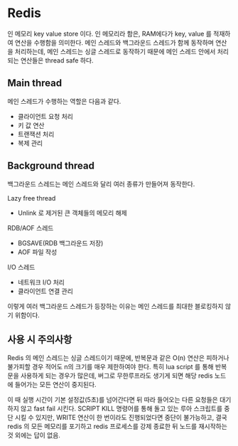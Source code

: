 # Redis

인 메모리 key value store 이다. 인 메모리라 함은, RAM에다가 key, value 를 적재하여 연산을 수행함을 의미한다.
메인 스레드와 백그라운드 스레드가 함께 동작하며 연산을 처리하는데, 메인 스레드는 싱글 스레드로 동작하기 때문에
메인 스레드 안에서 처리되는 연산들은 thread safe 하다.


## Main thread

메인 스레드가 수행하는 역할은 다음과 같다.
 
- 클라이언트 요청 처리
- 키 값 연산
- 트랜잭션 처리
- 복제 관리

## Background thread

백그라운드 스레드는 메인 스레드와 달리 여러 종류가 만들어져 동작한다.

Lazy free thread
- Unlink 로 제거된 큰 객체들의 메모리 해제

RDB/AOF 스레드
- BGSAVE(RDB 백그라운드 저장)
- AOF 파일 작성

I/O 스레드
- 네트워크 I/O 처리
- 클라이언트 연결 관리

이렇게 여러 백그라운드 스레드가 등장하는 이유는 메인 스레드를 최대한 블로킹하지 않기 위함이다.


## 사용 시 주의사항

Redis 의 메인 스레드는 싱글 스레드이기 때문에, 반복문과 같은 O(n) 연산은 피하거나 불가피할 경우 적어도 n의 크기를 매우 제한하여야 한다.
특히 lua script 를 통해 반복문을 사용하게 되는 경우가 많은데, 버그로 무한루프라도 생기게 되면 해당 redis 노드에 들어가는 모든 연산이 중지된다.

이 때 실행 시간이 기본 설정값(5초)를 넘어간다면 뒤 따라 들어오는 다른 요청들은 대기하지 않고 fast fail 시킨다.
SCRIPT KILL 명령어를 통해 돌고 있는 루아 스크립트를 중단 시킬 수 있지만, WRITE 연산이 한 번이라도 진행되었다면 중단이 불가능하고,
결국 redis 의 모든 메모리를 포기하고 redis 프로세스를 강제 종료한 뒤 노드를 재시작하는 것 외에는 답이 없음.

